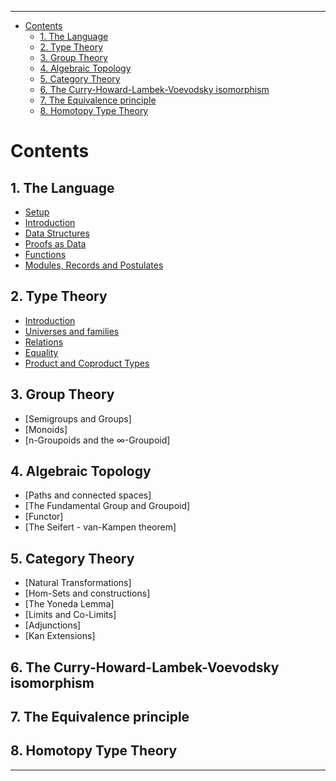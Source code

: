 <!-- START doctoc generated TOC please keep comment here to allow auto update -->
<!-- DON'T EDIT THIS SECTION, INSTEAD RE-RUN doctoc TO UPDATE -->
****

- [Contents](#contents)
  - [1. The Language](#1-the-language)
  - [2. Type Theory](#2-type-theory)
  - [3. Group Theory](#3-group-theory)
  - [4. Algebraic Topology](#4-algebraic-topology)
  - [5. Category Theory](#5-category-theory)
  - [6. The Curry-Howard-Lambek-Voevodsky isomorphism](#6-the-curry-howard-lambek-voevodsky-isomorphism)
  - [7. The Equivalence principle](#7-the-equivalence-principle)
  - [8. Homotopy Type Theory](#8-homotopy-type-theory)

<!-- END doctoc generated TOC please keep comment here to allow auto update -->


# Contents

## 1. The Language
  - [Setup](./Lang.setup.html)
  - [Introduction](./Lang.languageIntro.html)
  - [Data Structures](./Lang.dataStructures.html)
  - [Proofs as Data](./Lang.proofsAsData.html)
  - [Functions](./Lang.functions.html)
  - [Modules, Records and Postulates](./Lang.other.html)

## 2. Type Theory
  - [Introduction](./Types.introduction.html)
  - [Universes and families](./Types.universe.html)
  - [Relations](./Types.relations.html)
  - [Equality](./Types.equality.html)
  - [Product and Coproduct Types](./Types.typeBasics.html)

## 3. Group Theory
  - [Semigroups and Groups]
  - [Monoids]
  - [n-Groupoids and the ∞-Groupoid]

## 4. Algebraic Topology
  - [Paths and connected spaces]
  - [The Fundamental Group and Groupoid]
  - [Functor]
  - [The Seifert - van-Kampen theorem]

## 5. Category Theory
  - [Natural Transformations]
  - [Hom-Sets and constructions]
  - [The Yoneda Lemma]
  - [Limits and Co-Limits]
  - [Adjunctions]
  - [Kan Extensions]

## 6. The Curry-Howard-Lambek-Voevodsky isomorphism

## 7. The Equivalence principle

## 8. Homotopy Type Theory

****
